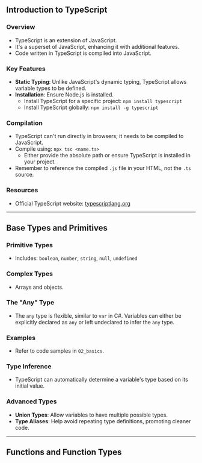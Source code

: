 ## Introduction to TypeScript

### Overview
- TypeScript is an extension of JavaScript.
- It's a superset of JavaScript, enhancing it with additional features.
- Code written in TypeScript is compiled into JavaScript.

### Key Features
- **Static Typing**: Unlike JavaScript's dynamic typing, TypeScript allows variable types to be defined.
- **Installation**: Ensure Node.js is installed.
  - Install TypeScript for a specific project: `npm install typescript`
  - Install TypeScript globally: `npm install -g typescript`

### Compilation
- TypeScript can't run directly in browsers; it needs to be compiled to JavaScript.
- Compile using: `npx tsc <name.ts>`
  - Either provide the absolute path or ensure TypeScript is installed in your project.
- Remember to reference the compiled `.js` file in your HTML, not the `.ts` source.

### Resources
- Official TypeScript website: [typescriptlang.org](https://www.typescriptlang.org/)

---

## Base Types and Primitives

### Primitive Types
- Includes: `boolean`, `number`, `string`, `null`, `undefined`

### Complex Types
- Arrays and objects.

### The "Any" Type
- The `any` type is flexible, similar to `var` in C#. Variables can either be explicitly declared as `any` or left undeclared to infer the `any` type.

### Examples
- Refer to code samples in `02_basics`.

### Type Inference
- TypeScript can automatically determine a variable's type based on its initial value.

### Advanced Types
- **Union Types**: Allow variables to have multiple possible types.
- **Type Aliases**: Help avoid repeating type definitions, promoting cleaner code.

---

## Functions and Function Types